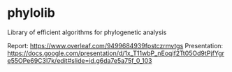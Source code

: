 # phylolib
Library of efficient algorithms for phylogenetic analysis

Report: https://www.overleaf.com/9499684939fpstczrmvtgs
Presentation: https://docs.google.com/presentation/d/1x_T11wbP_nEoqif2Tt05Od9tPjfYgre55OPe69C3I7k/edit#slide=id.g6da7e5a75f_0_103
